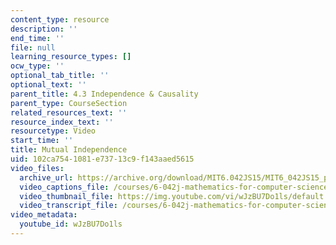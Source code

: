 ```yaml
---
content_type: resource
description: ''
end_time: ''
file: null
learning_resource_types: []
ocw_type: ''
optional_tab_title: ''
optional_text: ''
parent_title: 4.3 Independence & Causality
parent_type: CourseSection
related_resources_text: ''
resource_index_text: ''
resourcetype: Video
start_time: ''
title: Mutual Independence
uid: 102ca754-1081-e737-13c9-f143aaed5615
video_files:
  archive_url: https://archive.org/download/MIT6.042JS15/MIT6_042JS15_probmutual_video_ipod.mp4
  video_captions_file: /courses/6-042j-mathematics-for-computer-science-spring-2015/3b52f64d5ef5566cb6bd18b24ec15596_wJzBU7Do1ls.vtt
  video_thumbnail_file: https://img.youtube.com/vi/wJzBU7Do1ls/default.jpg
  video_transcript_file: /courses/6-042j-mathematics-for-computer-science-spring-2015/0ff05bf5e9e220c04f075f3014d38397_wJzBU7Do1ls.pdf
video_metadata:
  youtube_id: wJzBU7Do1ls
---
```


